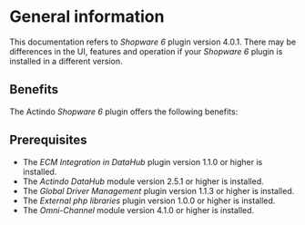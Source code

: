# General information

[comment]: <> (add general information)

This documentation refers to *Shopware 6* plugin version 4.0.1. There may be differences in the UI, features and operation if your *Shopware 6* plugin is installed in a different version.


## Benefits

The Actindo *Shopware 6* plugin offers the following benefits:

[comment]: <> (add benefits)


## Prerequisites

- The *ECM Integration in DataHub* plugin version 1.1.0 or higher is installed.
- The *Actindo DataHub* module version 2.5.1 or higher is installed.
- The *Global Driver Management* plugin version 1.1.3 or higher is installed.
- The *External php libraries* plugin version 1.0.0 or higher is installed.
- The *Omni-Channel* module version 4.1.0 or higher is installed.
